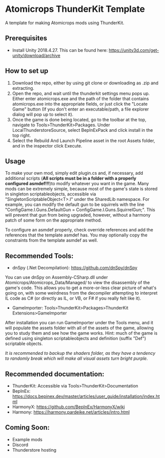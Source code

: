 # Atomicrops ThunderKit Template
A template for making Atomicrops mods using ThunderKit.

## Prerequisites
* Install Unity 2018.4.27. This can be found here: https://unity3d.com/get-unity/download/archive

## How to set up
1. Download the repo, either by using git clone or downloading as .zip and extracting.
2. Open the repo, and wait until the thunderkit settings menu pops up. Either enter atomicrops.exe and the path of the folder that contains atomicrops.exe into the appropriate fields, or just click the "Locate Game" button (If you don't enter an executable/path, a file explorer dialog will pop up to select it).
3. Once the game is done being located, go to the toolbar at the top, navigate to Tools>ThunderKit>Packages. Under LocalThunderstoreSource, select BepInExPack and click install in the top right.
4. Select the Rebuild And Launch Pipeline asset in the root Assets folder, and in the inspector click Execute. 

## Usage
To make your own mod, simply edit plugin.cs and, if necessary, add additional scripts (**All scripts must be in a folder with a properly configured asmdef!!!**)to modify whatever you want in the game. Many mods can be extremely simple, because most of the game's state is stored in singleton scriptableobjects, accessible via "SingletonScriptableObject<T\>.I" under the SharedLib namespace. For example, you can modify the default gun to be squirrels with the line "ConfigGame.I.Guns.DefaultGun = ConfigGame.I.Guns.SquirrelGun;". This will prevent that gun from being upgraded, however, without a harmony patch of some form on the appropriate method.

To configure an asmdef properly, check override references and add the references that the template asmdef has. You may optionally copy the constraints from the template asmdef as well.
  
## Recommended Tools:
* dnSpy (.Net Decompilation): https://github.com/dnSpy/dnSpy

You can use dnSpy on Assembly-CSharp.dll under Atomicrops/Atomicrops_Data/Managed/ to view the disassembly of the game's code. This allows you to get a more-or-less clear picture of what's going on, with some weirdness from the decompiler attempting to interpret IL code as C# (or directly as IL, or VB, or F# if you really felt like it). 

* GameImporter: Tools>ThunderKit>Packages>ThunderKit Extensions>GameImporter

After installation you can run GameImporter under the Tools menu, and it will populate the assets folder with all of the assets of the game, allowing you to study them and see how the game works. Hint: much of the game is defined using singleton scriptableobjects and definition (suffix "Def") scriptable objects. 
  
*It is recommended to backup the shaders folder, as they have a tendency to randomly break which will make all visual assets turn bright purple.*
  
## Recommended documentation:
* ThunderKit: Accessible via Tools\>ThunderKit\>Documentation
* BepInEx: https://docs.bepinex.dev/master/articles/user_guide/installation/index.html
* HarmonyX: https://github.com/BepInEx/HarmonyX/wiki
* Harmony: https://harmony.pardeike.net/articles/intro.html

## Coming Soon:
* Example mods
* Discord
* Thunderstore hosting
